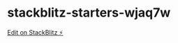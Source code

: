 # stackblitz-starters-wjaq7w

[Edit on StackBlitz ⚡️](https://stackblitz.com/edit/stackblitz-starters-wjaq7w)